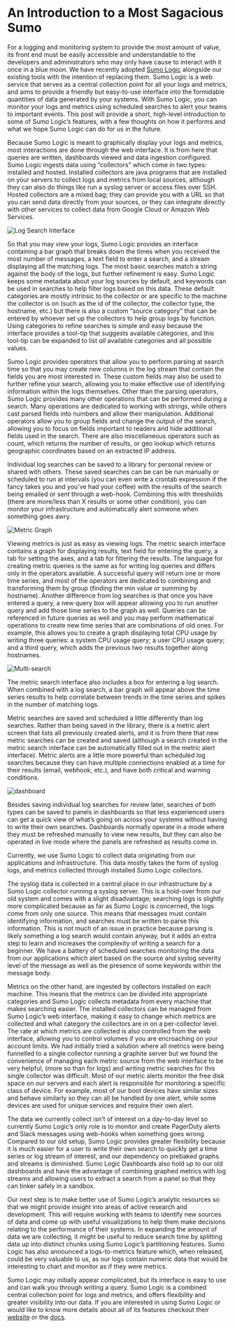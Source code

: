 # An Introduction to a Most Sagacious Sumo

For a logging and monitoring system to provide the most amount of value, its front end must be easily accessible and understandable to the developers and administrators who may only have cause to interact with it once in a blue moon. We have recently adopted [Sumo Logic](https://www.sumologic.com/) alongside our existing tools with the intention of replacing them. Sumo Logic is a web service that serves as a central collection point for all your logs and metrics, and aims to provide a friendly but easy-to-use interface into the formidable quantities of data generated by your systems. With Sumo Logic, you can monitor your logs and metrics using scheduled searches to alert your teams to important events. This post will provide a short, high-level introduction to some of Sumo Logic’s features, with a few thoughts on how it performs and what we hope Sumo Logic can do for us in the future.

Because Sumo Logic is meant to graphically display your logs and metrics, most interactions are done through the web interface. It is from here that queries are written, dashboards viewed and data ingestion configured. Sumo Logic ingests data using “collectors” which come in two types: installed and hosted. Installed collectors are java programs that are installed on your servers to collect logs and metrics from local sources, although they can also do things like run a syslog server or access files over SSH. Hosted collectors are a mixed bag; they can provide you with a URL so that you can send data directly from your sources, or they can integrate directly with other services to collect data from Google Cloud or Amazon Web Services.

![Log Search Interface](sagacious_sumo/empty_logs.png)

So that you may view your logs, Sumo Logic provides an interface containing a bar graph that breaks down the times when you received the most number of messages, a text field to enter a search, and a stream displaying all the matching logs. The most basic searches match a string against the body of the logs, but further refinement is easy. Sumo Logic keeps some metadata about your log sources by default, and keywords can be used in searches to help filter logs based on this data. These default categories are mostly intrinsic to the collector or are specific to the machine the collector is on (such as the id of the collector, the collector type, the hostname, etc.) but there is also a custom “source category” that can be entered by whoever set up the collectors to help group logs by function. Using categories to refine searches is simple and easy because the interface provides a tool-tip that suggests available categories, and this tool-tip can be expanded to list _all_ available categories and all possible values.

Sumo Logic provides operators that allow you to perform parsing at search time so that you may create new columns in the log stream that contain the fields you are most interested in. These custom fields may also be used to further refine your search, allowing you to make effective use of identifying information within the logs themselves. Other than the parsing operators, Sumo Logic provides many other operations that can be performed during a search. Many operations are dedicated to working with strings, while others cast parsed fields into numbers and allow their manipulation. Additional operators allow you to group fields and change the output of the search, allowing you to focus on fields important to readers and hide additional fields used in the search. There are also miscellaneous operators such as count, which returns the number of results, or geo lookup which returns geographic coordinates based on an extracted IP address.

Individual log searches can be saved to a library for personal review or shared with others. These saved searches can be can be run manually or scheduled to run at intervals (you can even write a crontab expression if the fancy takes you and you’ve had your coffee) with the results of the search being emailed or sent through a web-hook. Combining this with thresholds (there are more/less than X results or some other condition), you can monitor your infrastructure and automatically alert someone when something goes awry.

![Metric Graph](sagacious_sumo/graph.png)

Viewing metrics is just as easy as viewing logs. The metric search interface contains a graph for displaying results, text field for entering the query, a tab for setting the axes, and a tab for filtering the results. The language for creating metric queries is the same as for writing log queries and differs only in the operators available. A successful query will return one or more time series, and most of the operators are dedicated to combining and transforming them by group (finding the min value or summing by hostname). Another difference from log searches is that once you have entered a query, a new query box will appear allowing you to run another query and add those time series to the graph as well. Queries can be referenced in future queries as well and you may perform mathematical operations to create new time series that are combinations of old ones. For example, this allows you to create a graph displaying total CPU usage by writing three queries: a system CPU usage query; a user CPU usage query; and a third query, which adds the previous two results together along hostnames.

![Multi-search](sagacious_sumo/multi_search.png)

The metric search interface also includes a box for entering a log search. When combined with a log search, a bar graph will appear above the time series results to help correlate between trends in the time series and spikes in the number of matching logs.

Metric searches are saved and scheduled a little differently than log searches. Rather than being saved in the library, there is a metric alert screen that lists all previously created alerts, and it is from there that new metric searches can be created and saved (although a search created in the metric search interface can be automatically filled out in the metric alert interface). Metric alerts are a little more powerful than scheduled log searches because they can have multiple connections enabled at a time for their results (email, webhook, etc.), and have both critical and warning conditions.

![dashboard](sagacious_sumo/dashboard.png)

Besides saving individual log searches for review later, searches of both types can be saved to panels in dashboards so that less experienced users can get a quick view of what’s going on across your systems without having to write their own searches. Dashboards normally operate in a mode where they must be refreshed manually to view new results, but they can also be operated in live mode where the panels are refreshed as results come in.

Currently, we use Sumo Logic to collect data originating from our applications and infrastructure. This data mostly takes the form of syslog logs, and metrics collected through installed Sumo Logic collectors. 

The syslog data is collected in a central place in our infrastructure by a Sumo Logic collector running a syslog server. This is a hold-over from our old system and comes with a slight disadvantage; searching logs is slightly more complicated because as far as Sumo Logic is concerned, the logs come from only one source. This means that messages must contain identifying information, and searches must be written to parse this information. This is not much of an issue in practice because parsing is likely something a log search would contain anyway, but it adds an extra step to learn and increases the complexity of writing a search for a beginner. We have a battery of scheduled searches monitoring the data from our applications which alert based on the source and syslog severity level of the message as well as the presence of some keywords within the message body.

Metrics on the other hand, are ingested by collectors installed on each machine. This means that the metrics can be divided into appropriate categories and Sumo Logic collects metadata from every machine that makes searching easier. The installed collectors can be managed from Sumo Logic’s web interface, making it easy to change which metrics are collected and what category the collectors are in on a per-collector level. The rate at which metrics are collected is also controlled from the web interface, allowing you to control volumes if you are encroaching on your account limits. We had initially tried a solution where all metrics were being funnelled to a single collector running a graphite server but we found the convenience of managing each metric source from the web interface to be very helpful, (more so than for logs) and writing metric searches for this single collector was difficult. Most of our metric alerts monitor the free disk space on our servers and each alert is responsible for monitoring a specific class of device. For example, most of our boot devices have similar sizes and behave similarly so they can all be handled by one alert, while some devices are used for unique services and require their own alert.

The data we currently collect isn’t of interest on a day-to-day level so currently Sumo Logic’s only role is to monitor and create PagerDuty alerts and Slack messages using web-hooks when something goes wrong. Compared to our old setup, Sumo Logic provides greater flexibility because it is much easier for a user to write their own search to quickly get a time series or log stream of interest, and our dependency on prebaked graphs and streams is diminished. Sumo Logic Dashboards also hold up to our old dashboards and have the advantage of combining graphed metrics with log streams and allowing users to extract a search from a panel so that they can tinker safely in a sandbox.

Our next step is to make better use of Sumo Logic’s analytic resources so that we might provide insight into areas of active research and development. This will require working with teams to identify new sources of data and come up with useful visualizations to help them make decisions relating to the performance of their systems. In expanding the amount of data we are collecting, it might be useful to reduce search time by splitting data up into distinct chunks using Sumo Logic’s partitioning features. Sumo Logic has also announced a logs-to-metrics feature which, when released, could be very valuable to us, as our logs contain numeric data that would be interesting to chart and monitor as if they were metrics.

Sumo Logic may initially appear complicated, but its interface is easy to use and can walk you through writing a query. Sumo Logic is a combined central collection point for logs and metrics, and offers flexibility and greater visibility into our data. If you are interested in using Sumo Logic or would like to know more details about all of its features checkout their [website](https://www.sumologic.com/) or the [docs](https://help.sumologic.com/).
